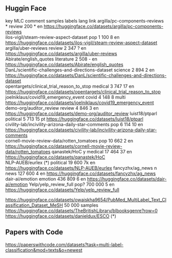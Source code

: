 ## Huggin Face

key                                                 MLC     comment     samples labels  lang    link
argilla/pc-components-reviews                       *       review      200     *       en      https://huggingface.co/datasets/argilla/pc-components-reviews   
ilos-vigil/steam-review-aspect-dataset                      pop         1 100   8       en      https://huggingface.co/datasets/ilos-vigil/steam-review-aspect-dataset			 
argilla/uber-reviews                                        review      2 347   ?       en      https://huggingface.co/datasets/argilla/uber-reviews
Abirate/english_quotes	                                    literature  2 508   -       en      https://huggingface.co/datasets/Abirate/english_quotes		 		 	 
DanL/scientific-challenges-and-directions-dataset           science     2 894   2       en      https://huggingface.co/datasets/DanL/scientific-challenges-and-directions-dataset	  
opentargets/clinical_trial_reason_to_stop	                medical     3 747   17      en      https://huggingface.co/datasets/opentargets/clinical_trial_reason_to_stop	 	  
joelniklaus/covid19_emergency_event	                        covid       4 148   8       multi   https://huggingface.co/datasets/joelniklaus/covid19_emergency_event			  
demo-org/auditor_review                                     review      4 846   3       en      https://huggingface.co/datasets/demo-org/auditor_review
luist18/ptparl	                                            political   5 713   15      pt      https://huggingface.co/datasets/luist18/ptparl						  
civility-lab/incivility-arizona-daily-star-comments         pop         6 114   10      en      https://huggingface.co/datasets/civility-lab/incivility-arizona-daily-star-comments       
cornell-movie-review-data/rotten_tomatoes                   pop         10 662  2       en      https://huggingface.co/datasets/cornell-movie-review-data/rotten_tomatoes
qanastek/HoC                                        y       medical     17 464  37      en      https://huggingface.co/datasets/qanastek/HoC	
NLP-AUEB/eurlex (*)                                         political   19 600  7k      en      https://huggingface.co/datasets/NLP-AUEB/eurlex
fancyzhx/ag_news                                    n       news        127 600 4       en      https://huggingface.co/datasets/fancyzhx/ag_news
dair-ai/emotion					                            emotion     436 809 6       en      https://huggingface.co/datasets/dair-ai/emotion
Yelp/yelp_review_full                                       pop?        700 000 5       en      https://huggingface.co/datasets/Yelp/yelp_review_full

https://huggingface.co/datasets/owaiskha9654/PubMed_MultiLabel_Text_Classification_Dataset_MeSH 		50 000 samples
https://huggingface.co/datasets/TheBritishLibrary/blbooksgenre?row=0
https://huggingface.co/datasets/danieldux/ESCO (*)

## Papers with Code

https://paperswithcode.com/datasets?task=multi-label-classification&mod=texts&o=newest